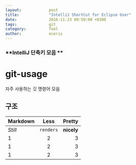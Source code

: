 ```yaml
---
layout:            post
title:             "IntelliJ ShortCut for Eclipse User"
date:              2016-11-23 09:50:00 +0300
tags:              git
category:          Tool
author:            eceris
---
```


### **IntelliJ 단축키 모음 **

# git-usage
자주 사용하는 깃 명령어 모음 


## 구조 

| Markdown | Less | Pretty |
|:--------|:-------:|--------:|
| *Still* | `renders` | **nicely** |
| 1 | 2 | 3 |
| 1 | 2 | 3 |
| 1 | 2 | 3 |
